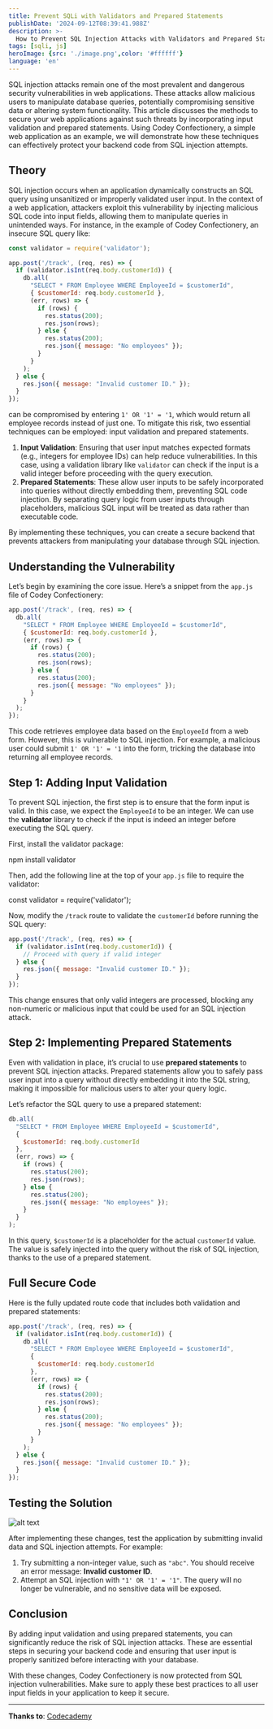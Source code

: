 ```yaml
---
title: Prevent SQLi with Validators and Prepared Statements
publishDate: '2024-09-12T08:39:41.988Z'
description: >-
  How to Prevent SQL Injection Attacks with Validators and Prepared Statements in Backend Code.
tags: [sqli, js]
heroImage: {src: './image.png',color: '#ffffff'}
language: 'en'
---
```

SQL injection attacks remain one of the most prevalent and dangerous security vulnerabilities in web applications. These attacks allow malicious users to manipulate database queries, potentially compromising sensitive data or altering system functionality. This article discusses the methods to secure your web applications against such threats by incorporating input validation and prepared statements. Using Codey Confectionery, a simple web application as an example, we will demonstrate how these techniques can effectively protect your backend code from SQL injection attempts.

## Theory

SQL injection occurs when an application dynamically constructs an SQL query using unsanitized or improperly validated user input. In the context of a web application, attackers exploit this vulnerability by injecting malicious SQL code into input fields, allowing them to manipulate queries in unintended ways. For instance, in the example of Codey Confectionery, an insecure SQL query like:

```js
const validator = require('validator');

app.post('/track', (req, res) => {  
  if (validator.isInt(req.body.customerId)) {  
    db.all(  
      "SELECT * FROM Employee WHERE EmployeeId = $customerId",  
      { $customerId: req.body.customerId },  
      (err, rows) => {  
        if (rows) {  
          res.status(200);  
          res.json(rows);  
        } else {  
          res.status(200);  
          res.json({ message: "No employees" });  
        }  
      }  
    );  
  } else {  
    res.json({ message: "Invalid customer ID." });  
  }  
});
```

can be compromised by entering `1' OR '1' = '1`, which would return all employee records instead of just one. To mitigate this risk, two essential techniques can be employed: input validation and prepared statements.

1. **Input Validation**: Ensuring that user input matches expected formats (e.g., integers for employee IDs) can help reduce vulnerabilities. In this case, using a validation library like `validator` can check if the input is a valid integer before proceeding with the query execution.
2. **Prepared Statements**: These allow user inputs to be safely incorporated into queries without directly embedding them, preventing SQL code injection. By separating query logic from user inputs through placeholders, malicious SQL input will be treated as data rather than executable code.

By implementing these techniques, you can create a secure backend that prevents attackers from manipulating your database through SQL injection.

## Understanding the Vulnerability

Let’s begin by examining the core issue. Here’s a snippet from the `app.js` file of Codey Confectionery:

```js
app.post('/track', (req, res) => {  
  db.all(  
    "SELECT * FROM Employee WHERE EmployeeId = $customerId",  
    { $customerId: req.body.customerId },  
    (err, rows) => {  
      if (rows) {  
        res.status(200);  
        res.json(rows);  
      } else {  
        res.status(200);  
        res.json({ message: "No employees" });  
      }  
    }  
  );   
}); 
```

This code retrieves employee data based on the `EmployeeId` from a web form. However, this is vulnerable to SQL injection. For example, a malicious user could submit `1' OR '1' = '1` into the form, tricking the database into returning all employee records.

## Step 1: Adding Input Validation

To prevent SQL injection, the first step is to ensure that the form input is valid. In this case, we expect the `EmployeeId` to be an integer. We can use the **validator** library to check if the input is indeed an integer before executing the SQL query.

First, install the validator package:

npm install validator

Then, add the following line at the top of your `app.js` file to require the validator:

const validator = require('validator');

Now, modify the `/track` route to validate the `customerId` before running the SQL query:

```js
app.post('/track', (req, res) => {  
  if (validator.isInt(req.body.customerId)) {  
    // Proceed with query if valid integer  
  } else {  
    res.json({ message: "Invalid customer ID." });  
  }  
});
```

This change ensures that only valid integers are processed, blocking any non-numeric or malicious input that could be used for an SQL injection attack.

## Step 2: Implementing Prepared Statements

Even with validation in place, it’s crucial to use **prepared statements** to prevent SQL injection attacks. Prepared statements allow you to safely pass user input into a query without directly embedding it into the SQL string, making it impossible for malicious users to alter your query logic.

Let’s refactor the SQL query to use a prepared statement:

```js
db.all(  
  "SELECT * FROM Employee WHERE EmployeeId = $customerId",  
  {  
    $customerId: req.body.customerId  
  },  
  (err, rows) => {  
    if (rows) {  
      res.status(200);  
      res.json(rows);  
    } else {  
      res.status(200);  
      res.json({ message: "No employees" });  
    }  
  }  
);
```

In this query, `$customerId` is a placeholder for the actual `customerId` value. The value is safely injected into the query without the risk of SQL injection, thanks to the use of a prepared statement.

## Full Secure Code

Here is the fully updated route code that includes both validation and prepared statements:

```js
app.post('/track', (req, res) => {  
  if (validator.isInt(req.body.customerId)) {  
    db.all(  
      "SELECT * FROM Employee WHERE EmployeeId = $customerId",  
      {  
        $customerId: req.body.customerId  
      },  
      (err, rows) => {  
        if (rows) {  
          res.status(200);  
          res.json(rows);  
        } else {  
          res.status(200);  
          res.json({ message: "No employees" });  
        }  
      }  
    );  
  } else {  
    res.json({ message: "Invalid customer ID." });  
  }  
});
```

## Testing the Solution

![alt text](https://cdn-images-1.medium.com/max/800/1*6qU6gNAHaJyKQRxU19_zsg.png)

After implementing these changes, test the application by submitting invalid data and SQL injection attempts. For example:

1. Try submitting a non-integer value, such as `"abc"`. You should receive an error message: **Invalid customer ID**.
2. Attempt an SQL injection with `"1' OR '1' = '1"`. The query will no longer be vulnerable, and no sensitive data will be exposed.

## Conclusion

By adding input validation and using prepared statements, you can significantly reduce the risk of SQL injection attacks. These are essential steps in securing your backend code and ensuring that user input is properly sanitized before interacting with your database.

With these changes, Codey Confectionery is now protected from SQL injection vulnerabilities. Make sure to apply these best practices to all user input fields in your application to keep it secure.

* * *

**Thanks to**: [Codecademy](https://www.codecademy.com/courses/defending-express-applications-from-sql-injection-xss-csrf-attacks/projects/codeys-confectionery-sql-injection)
